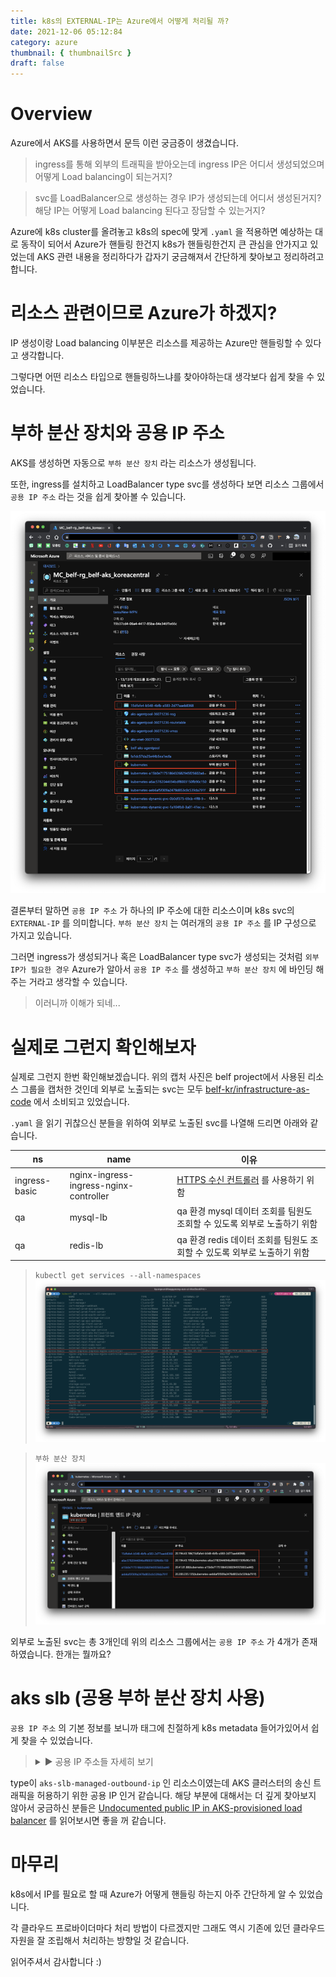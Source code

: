```yaml
---
title: k8s의 EXTERNAL-IP는 Azure에서 어떻게 처리될 까?
date: 2021-12-06 05:12:84
category: azure
thumbnail: { thumbnailSrc }
draft: false
---
```


# Overview

Azure에서 AKS를 사용하면서 문득 이런 궁금증이 생겼습니다.

> ingress를 통해 외부의 트래픽을 받아오는데 ingress IP은 어디서 생성되었으며 어떻게 Load balancing이 되는거지?

> svc를 LoadBalancer으로 생성하는 경우 IP가 생성되는데 어디서 생성된거지? 해당 IP는 어떻게 Load balancing 된다고 장담할 수 있는거지?

Azure에 k8s cluster를 올려놓고 k8s의 spec에 맞게 `.yaml` 을 적용하면 예상하는 대로 동작이 되어서 Azure가 핸들링 한건지 k8s가 핸들링한건지 큰 관심을 안가지고 있었는데 AKS 관련 내용을 정리하다가 갑자기 궁금해져서 간단하게 찾아보고 정리하려고 합니다.

# 리소스 관련이므로 Azure가 하겠지?

IP 생성이랑 Load balancing 이부분은 리소스를 제공하는 Azure만 핸들링할 수 있다고 생각합니다.

그렇다면 어떤 리소스 타입으로 핸들링하느냐를 찾아야하는대 생각보다 쉽게 찾을 수 있었습니다.

# 부하 분산 장치와 공용 IP 주소

AKS를 생성하면 자동으로 `부하 분산 장치` 라는 리소스가 생성됩니다.

또한, ingress를 설치하고 LoadBalancer type svc를 생성하다 보면 리소스 그룹에서 `공용 IP 주소` 라는 것을 쉽게 찾아볼 수 있습니다.

![](./images/how-is-k8s-external-ip-handled-in-azure/1.png)

결론부터 말하면 `공용 IP 주소` 가 하나의 IP 주소에 대한 리소스이며 k8s svc의 `EXTERNAL-IP` 를 의미합니다. `부하 분산 장치` 는 여러개의 `공용 IP 주소` 를 IP 구성으로 가지고 있습니다.

그러면 ingress가 생성되거나 혹은 LoadBalancer type svc가 생성되는 것처럼 `외부 IP가 필요한 경우` Azure가 알아서 `공용 IP 주소` 를 생성하고 `부하 분산 장치` 에 바인딩 해주는 거라고 생각할 수 있습니다.

> 이러니까 이해가 되네...

# 실제로 그런지 확인해보자

실제로 그런지 한번 확인해보겠습니다. 위의 캡처 사진은 belf project에서 사용된 리소스 그룹을 캡처한 것인데 외부로 노출되는 svc는 모두 [belf-kr/infrastructure-as-code](https://github.com/belf-kr/infrastructure-as-code/tree/v0.3.1) 에서 소비되고 있었습니다.

`.yaml` 을 읽기 귀찮으신 분들을 위하여 외부로 노출된 svc를 나열해 드리면 아래와 같습니다.

| ns            | name                                   | 이유                                                                                           |
| ------------- | -------------------------------------- | ---------------------------------------------------------------------------------------------- |
| ingress-basic | nginx-ingress-ingress-nginx-controller | [HTTPS 수신 컨트롤러](https://docs.microsoft.com/ko-kr/azure/aks/ingress-tls) 를 사용하기 위함 |
| qa            | mysql-lb                               | qa 환경 mysql 데이터 조회를 팀원도 조회할 수 있도록 외부로 노출하기 위함                       |
| qa            | redis-lb                               | qa 환경 redis 데이터 조회를 팀원도 조회할 수 있도록 외부로 노출하기 위함                       |

> `kubectl get services --all-namespaces`  
> ![](./images/how-is-k8s-external-ip-handled-in-azure/2-0.png)

> `부하 분산 장치`  
> ![](./images/how-is-k8s-external-ip-handled-in-azure/2-1.png)

외부로 노출된 svc는 총 3개인데 위의 리소스 그룹에서는 `공용 IP 주소` 가 4개가 존재하였습니다. 한개는 뭘까요?

# aks slb (공용 부하 분산 장치 사용)

`공용 IP 주소` 의 기본 정보를 보니까 태그에 친절하게 k8s metadata 들어가있어서 쉽게 찾을 수 있었습니다.

> <details>
> <summary>► 공용 IP 주소들 자세히 보기</summary>
>
> ![](./images/how-is-k8s-external-ip-handled-in-azure/3.png)
>
> ![](./images/how-is-k8s-external-ip-handled-in-azure/4.png)
>
> ![](./images/how-is-k8s-external-ip-handled-in-azure/5.png)
>
> ![](./images/how-is-k8s-external-ip-handled-in-azure/6.png)
>
> </details>

type이 `aks-slb-managed-outbound-ip` 인 리소스이였는데 AKS 클러스터의 송신 트래픽을 허용하기 위한 공용 IP 인거 같습니다.
해당 부분에 대해서는 더 깊게 찾아보지 않아서 궁금하신 분들은 [Undocumented public IP in AKS-provisioned load balancer](https://github.com/Azure/AKS/issues/1281#issuecomment-543867504) 를 읽어보시면 좋을 꺼 같습니다.

# 마무리

k8s에서 IP를 필요로 할 때 Azure가 어떻게 핸들링 하는지 아주 간단하게 알 수 있었습니다.

각 클라우드 프로바이더마다 처리 방법이 다르겠지만 그래도 역시 기존에 있던 클라우드 자원을 잘 조립해서 처리하는 방향일 것 같습니다.

읽어주셔서 감사합니다 :)
